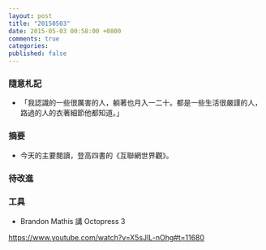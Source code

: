 ```yaml
---
layout: post
title: "20150503"
date: 2015-05-03 00:58:00 +0800
comments: true
categories: 
published: false
---
```


### 隨意札記

- 「我認識的一些很厲害的人，躺著也月入一二十。都是一些生活很嚴謹的人，路過的人的衣著細節他都知道。」


### 摘要

- 今天的主要閱讀，登高四書的《互聯網世界觀》。



### 待改進

### 工具

- Brandon Mathis 講 Octopress 3

https://www.youtube.com/watch?v=X5sJIL-nOhg#t=11680

